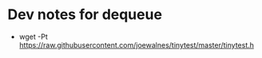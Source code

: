 # Dev notes for dequeue

*  wget -Pt https://raw.githubusercontent.com/joewalnes/tinytest/master/tinytest.h
